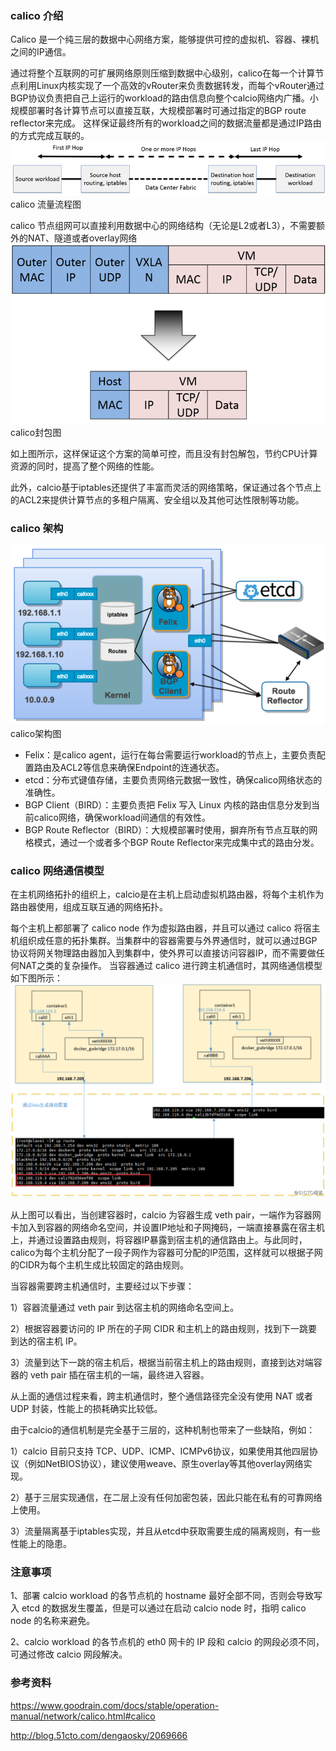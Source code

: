 ### calico 介绍
Calico 是一个纯三层的数据中心网络方案，能够提供可控的虚拟机、容器、裸机之间的IP通信。

通过将整个互联网的可扩展网络原则压缩到数据中心级别，calico在每一个计算节点利用Linux内核实现了一个高效的vRouter来负责数据转发，而每个vRouter通过BGP协议负责把自己上运行的workload的路由信息向整个calcio网络内广播。小规模部署时各计算节点可以直接互联，大规模部署时可通过指定的BGP route reflector来完成。
这样保证最终所有的workload之间的数据流量都是通过IP路由的方式完成互联的。
![image](images/calico流量流程图.png)
calico 流量流程图

calico 节点组网可以直接利用数据中心的网络结构（无论是L2或者L3），不需要额外的NAT、隧道或者overlay网络
![image](images/calico封包图.png)
calico封包图

如上图所示，这样保证这个方案的简单可控，而且没有封包解包，节约CPU计算资源的同时，提高了整个网络的性能。

此外，calcio基于iptables还提供了丰富而灵活的网络策略，保证通过各个节点上的ACL2来提供计算节点的多租户隔离、安全组以及其他可达性限制等功能。


### calico 架构
![image](images/calico架构图.png)
calico架构图

* Felix：是calico agent，运行在每台需要运行workload的节点上，主要负责配置路由及ACL2等信息来确保Endpoint的连通状态。
* etcd：分布式键值存储，主要负责网络元数据一致性，确保calico网络状态的准确性。
* BGP Client（BIRD）：主要负责把 Felix 写入 Linux 内核的路由信息分发到当前calico网络，确保workload间通信的有效性。
* BGP Route Reflector（BIRD）：大规模部署时使用，摒弃所有节点互联的网格模式，通过一个或者多个BGP Route Reflector来完成集中式的路由分发。

### calico 网络通信模型
在主机网络拓扑的组织上，calcio是在主机上启动虚拟机路由器，将每个主机作为路由器使用，组成互联互通的网络拓扑。


每个主机上都部署了 calico node 作为虚拟路由器，并且可以通过 calico 将宿主机组织成任意的拓扑集群。当集群中的容器需要与外界通信时，就可以通过BGP协议将网关物理路由器加入到集群中，使外界可以直接访问容器IP，而不需要做任何NAT之类的复杂操作。
当容器通过 calico 进行跨主机通信时，其网络通信模型如下图所示：
![image](images/calico网络通信模型.png)

从上图可以看出，当创建容器时，calcio 为容器生成 veth pair，一端作为容器网卡加入到容器的网络命名空间，并设置IP地址和子网掩码，一端直接暴露在宿主机上，并通过设置路由规则，将容器IP暴露到宿主机的通信路由上。与此同时，calico为每个主机分配了一段子网作为容器可分配的IP范围，这样就可以根据子网的CIDR为每个主机生成比较固定的路由规则。

当容器需要跨主机通信时，主要经过以下步骤：

1）容器流量通过 veth pair 到达宿主机的网络命名空间上。

2）根据容器要访问的 IP 所在的子网 CIDR 和主机上的路由规则，找到下一跳要到达的宿主机 IP。

3）流量到达下一跳的宿主机后，根据当前宿主机上的路由规则，直接到达对端容器的 veth pair 插在宿主机的一端，最终进入容器。

从上面的通信过程来看，跨主机通信时，整个通信路径完全没有使用 NAT 或者 UDP 封装，性能上的损耗确实比较低。

由于calcio的通信机制是完全基于三层的，这种机制也带来了一些缺陷，例如：

1）calcio 目前只支持 TCP、UDP、ICMP、ICMPv6协议，如果使用其他四层协议（例如NetBIOS协议），建议使用weave、原生overlay等其他overlay网络实现。

2）基于三层实现通信，在二层上没有任何加密包装，因此只能在私有的可靠网络上使用。

3）流量隔离基于iptables实现，并且从etcd中获取需要生成的隔离规则，有一些性能上的隐患。


### 注意事项
1、部署 calcio workload 的各节点机的 hostname 最好全部不同，否则会导致写入 etcd 的数据发生覆盖，但是可以通过在启动 calcio node 时，指明 calico node 的名称来避免。

2、calcio workload 的各节点机的 eth0 网卡的 IP 段和 calcio 的网段必须不同，可通过修改 calcio 网段解决。




### 参考资料
https://www.goodrain.com/docs/stable/operation-manual/network/calico.html#calico

http://blog.51cto.com/dengaosky/2069666